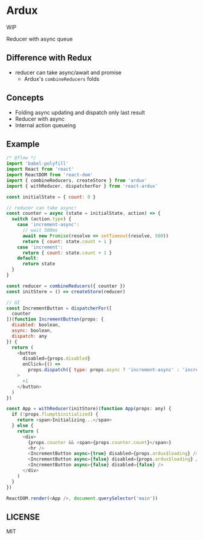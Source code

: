 # Ardux

WIP

Reducer with async queue

## Difference with Redux

- reducer can take async/await and promise
  - Ardux's `combineReducers` folds

## Concepts

- Folding async updating and dispatch only last result
- Reducer with async
- Internal action queueing

## Example

```js
/* @flow */
import 'babel-polyfill'
import React from 'react'
import ReactDOM from 'react-dom'
import { combineReducers, createStore } from 'ardux'
import { withReducer, dispatcherFor } from 'react-ardux'

const initialState = { count: 0 }

// reducer can take async!
const counter = async (state = initialState, action) => {
  switch (action.type) {
    case 'increment-async':
      // wait 500ms
      await new Promise(resolve => setTimeout(resolve, 500))
      return { count: state.count + 1 }
    case 'increment':
      return { count: state.count + 1 }
    default:
      return state
  }
}

const reducer = combineReducers({ counter })
const initStore = () => createStore(reducer)

// UI
const IncrementButton = dispatcherFor([
  counter
])(function IncrementButton(props: {
  disabled: boolean,
  async: boolean,
  dispatch: any
}) {
  return (
    <button
      disabled={props.disabled}
      onClick={() =>
        props.dispatch({ type: props.async ? 'increment-async' : 'increment' })}
    >
      +1
    </button>
  )
})

const App = withReducer(initStore)(function App(props: any) {
  if (!props.flumpt$initialized) {
    return <span>Initializing...</span>
  } else {
    return (
      <div>
        {props.counter && <span>{props.counter.count}</span>}
        <hr />
        <IncrementButton async={true} disabled={props.ardux$loading} />
        <IncrementButton async={false} disabled={props.ardux$loading} />
        <IncrementButton async={false} disabled={false} />
      </div>
    )
  }
})

ReactDOM.render(<App />, document.querySelector('main'))

```

## LICENSE

MIT
